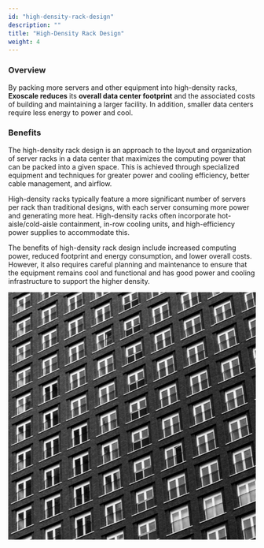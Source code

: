 ```yaml
---
id: "high-density-rack-design"
description: ""
title: "High-Density Rack Design"
weight: 4
---
```


### Overview

By packing more servers and other equipment into high-density racks, **Exoscale reduces** its **overall data center footprint** and the associated costs of building and maintaining a larger facility. In addition, smaller data centers require less energy to power and cool.

### Benefits

The high-density rack design is an approach to the layout and organization of server racks in a data center that maximizes the computing power that can be packed into a given space. This is achieved through specialized equipment and techniques for greater power and cooling efficiency, better cable management, and airflow.

High-density racks typically feature a more significant number of servers per rack than traditional designs, with each server consuming more power and generating more heat. High-density racks often incorporate hot-aisle/cold-aisle containment, in-row cooling units, and high-efficiency power supplies to accommodate this.

The benefits of high-density rack design include increased computing power, reduced footprint and energy consumption, and lower overall costs. However, it also requires careful planning and maintenance to ensure that the equipment remains cool and functional and has good power and cooling infrastructure to support the higher density.

![high-density-rack](high-density-rack.png)


